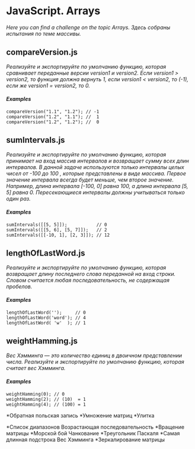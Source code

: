 # JavaScript. Arrays

_Here you can find a challenge on the topic Arrays._
_Здесь собраны испытания по теме массивы._

## compareVersion.js

_Реализуйте и экспортируйте по умолчанию функцию, которая сравнивает переданные версии version1 и version2. Если version1 > version2, то функция должна вернуть 1, если version1 < version2, то (-1), если же version1 = version2, то 0._

#### _Examples_
    compareVersion("1.1", "1.2"); // -1
    compareVersion("1.2", "1.1"); //  1
    compareVersion("1.2", "1.2"); //  0

## sumIntervals.js

_Реализуйте и экспортируйте по умолчанию функцию, которая принимает на вход массив интервалов и возвращает сумму всех длин интервалов. В данной задаче используются только интервалы целых чисел от -100 до 100 , которые представлены в виде массива. Первое значение интервала всегда будет меньше, чем второе значение. Например, длина интервала [-100, 0] равна 100, а длина интервала [5, 5] равна 0. Пересекающиеся интервалы должны учитываться только один раз._

#### _Examples_
    sumIntervals([[5, 5]]);           // 0
    sumIntervals([[5, 6], [5, 7]]);   // 2
    sumIntervals([[-10, 1], [2, 3]]); // 12

## lengthOfLastWord.js

_Реализуйте и экспортируйте по умолчанию функцию, которая возвращает длину последнего слова переданной на вход строки. Словом считается любая последовательность, не содержащая пробелов._

#### _Examples_
    lengthOfLastWord('');     // 0
    lengthOfLastWord('word'); // 4
    lengthOfLastWord( 'w'  ); // 1

## weightHamming.js

_Вес Хэмминга — это количество единиц в двоичном представлении числа. Реализуйте и экспортируйте по умолчанию функцию, которая считает вес Хэмминга._

#### _Examples_
    weightHamming(0); // 0
    weightHamming(2); // (10)  = 1
    weightHamming(4); // (100) = 1


*Обратная польская запись
*Умножение матриц
*Улитка

*Cписок диапазонов
Возрастающая последовательность
*Вращение матрицы
*Морской бой
Чанкование
*Треугольник Паскаля
*Самая длинная подстрока
Вес Хэмминга
*Зеркалирование матрицы 	